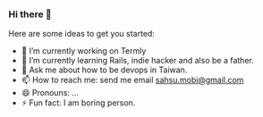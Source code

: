 ### Hi there 👋

Here are some ideas to get you started:

- 🔭 I’m currently working on Termly
- 🌱 I’m currently learning Rails, indie hacker and also be a father.
- 💬 Ask me about how to be devops in Taiwan.
- 📫 How to reach me: send me email sahsu.mobi@gmail.com
- 😄 Pronouns: ...
- ⚡ Fun fact: I am boring person.

